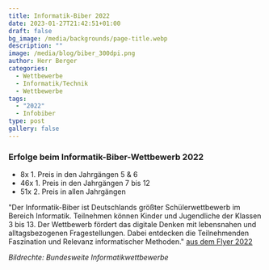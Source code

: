 ```yaml
---
title: Informatik-Biber 2022
date: 2023-01-27T21:42:51+01:00
draft: false
bg_image: /media/backgrounds/page-title.webp
description: ""
image: /media/blog/biber_300dpi.png
author: Herr Berger
categories:
  - Wettbewerbe
  - Informatik/Technik
  - Wettbewerbe
tags:
  - "2022"
  - Infobiber
type: post
gallery: false
---
```

### Erfolge beim Informatik-Biber-Wettbewerb 2022

- 8x 1. Preis in den Jahrgängen 5 & 6
- 46x 1. Preis in den Jahrgängen 7 bis 12
- 51x 2. Preis in allen Jahrgängen

"Der Informatik-Biber ist Deutschlands größter Schülerwettbewerb im Bereich Informatik. Teilnehmen können
Kinder und Jugendliche der Klassen 3 bis 13. Der Wettbewerb fördert das digitale Denken mit lebensnahen und alltagsbezogenen Fragestellungen. Dabei entdecken die Teilnehmenden Faszination und Relevanz informatischer Methoden." [aus dem Flyer 2022](https://bwinf.de/fileadmin/biber/2022/Biber-Flyer_2022.pdf)

_Bildrechte: Bundesweite Informatikwettbewerbe_
